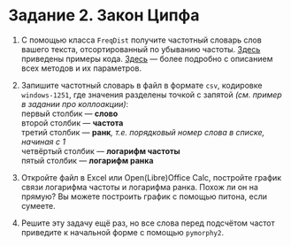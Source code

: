Задание 2. Закон Ципфа
======================

1. С помощью класса `FreqDist` получите частотный словарь слов вашего текста, отсортированный по убыванию частоты. [Здесь](http://www.nltk.org/howto/probability.html) приведены примеры кода. [Здесь](http://www.nltk.org/api/nltk.html?highlight=freqdist#nltk.probability.FreqDist) — более подробно с описанием всех методов и их параметров.

2. Запишите частотный словарь в файл в формате `csv`, кодировке `windows-1251`, где значения разделены точкой с запятой _(см. пример в задании про коллоакции)_:  
 первый столбик — **слово**  
 второй столбик — **частота**  
 третий столбик — **ранк**_, т.е. порядковый номер слова в списке, начиная с 1_  
 четвёртый столбик — **логарифм частоты**  
 пятый столбик — **логарифм ранка**
 
3. Откройте файл в Excel или Open(Libre)Office Calc, постройте график связи логарифма частоты и логарифма ранка. Похож ли он на прямую? Вы можете построить график с помощью питона, если сумеете.

4. Решите эту задачу ещё раз, но все слова перед подсчётом частот приведите к начальной форме с помощью `pymorphy2`.

